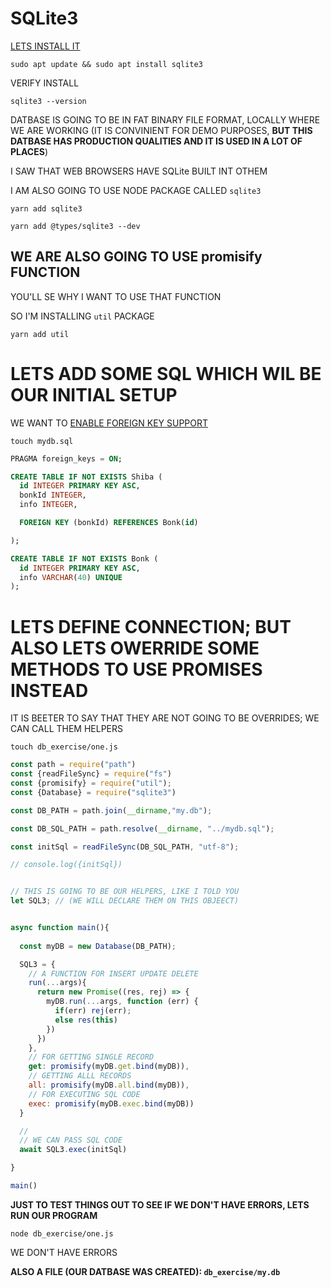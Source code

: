 # SQLite3

[LETS INSTALL IT](https://www.digitalocean.com/community/tutorials/how-to-install-and-use-sqlite-on-ubuntu-20-04)

```
sudo apt update && sudo apt install sqlite3
```

VERIFY INSTALL

```
sqlite3 --version
```

DATBASE IS GOING TO BE IN FAT BINARY FILE FORMAT, LOCALLY WHERE WE ARE WORKING (IT IS CONVINIENT FOR DEMO PURPOSES, **BUT THIS DATBASE HAS PRODUCTION QUALITIES AND IT IS USED IN A LOT OF PLACES**)

I SAW THAT WEB BROWSERS HAVE SQLite BUILT INT OTHEM

I AM ALSO GOING TO USE NODE PACKAGE CALLED `sqlite3`

```
yarn add sqlite3
```

```
yarn add @types/sqlite3 --dev
```

## WE ARE ALSO GOING TO USE promisify FUNCTION

YOU'LL SE WHY I WANT TO USE THAT FUNCTION

SO I'M INSTALLING `util` PACKAGE

```
yarn add util
```

# LETS ADD SOME SQL WHICH WIL BE OUR INITIAL SETUP

WE WANT TO [ENABLE FOREIGN KEY SUPPORT](https://www.sqlite.org/foreignkeys.html#fk_enable)

```
touch mydb.sql
```

```sql
PRAGMA foreign_keys = ON;

CREATE TABLE IF NOT EXISTS Shiba (
  id INTEGER PRIMARY KEY ASC,
  bonkId INTEGER,
  info INTEGER,

  FOREIGN KEY (bonkId) REFERENCES Bonk(id)

);

CREATE TABLE IF NOT EXISTS Bonk (
  id INTEGER PRIMARY KEY ASC,
  info VARCHAR(40) UNIQUE
);
```

# LETS DEFINE CONNECTION; BUT ALSO LETS OWERRIDE SOME METHODS TO USE PROMISES INSTEAD

IT IS BEETER TO SAY THAT THEY ARE NOT GOING TO BE OVERRIDES; WE CAN CALL THEM HELPERS

```
touch db_exercise/one.js
```

```js
const path = require("path")
const {readFileSync} = require("fs")
const {promisify} = require("util");
const {Database} = require("sqlite3")

const DB_PATH = path.join(__dirname,"my.db");

const DB_SQL_PATH = path.resolve(__dirname, "../mydb.sql");

const initSql = readFileSync(DB_SQL_PATH, "utf-8");

// console.log({initSql})


// THIS IS GOING TO BE OUR HELPERS, LIKE I TOLD YOU
let SQL3; // (WE WILL DECLARE THEM ON THIS OBJEECT)


async function main(){
  
  const myDB = new Database(DB_PATH);

  SQL3 = {
    // A FUNCTION FOR INSERT UPDATE DELETE
    run(...args){
      return new Promise((res, rej) => {
        myDB.run(...args, function (err) {
          if(err) rej(err);
          else res(this)
        })
      })
    },
    // FOR GETTING SINGLE RECORD
    get: promisify(myDB.get.bind(myDB)),
    // GETTING ALLL RECORDS
    all: promisify(myDB.all.bind(myDB)),
    // FOR EXECUTING SQL CODE
    exec: promisify(myDB.exec.bind(myDB))
  }

  // 
  // WE CAN PASS SQL CODE 
  await SQL3.exec(initSql)

}

main()

```

**JUST TO TEST THINGS OUT TO SEE IF WE DON'T HAVE ERRORS, LETS RUN OUR PROGRAM**

```
node db_exercise/one.js
```

WE DON'T HAVE ERRORS

**ALSO A FILE (OUR DATBASE WAS CREATED): `db_exercise/my.db`**
